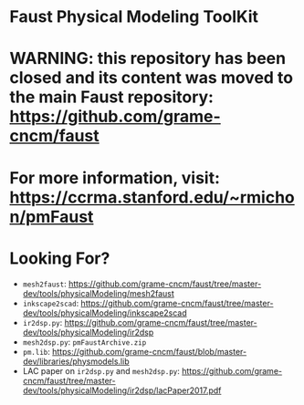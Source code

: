 # Faust Physical Modeling ToolKit

# WARNING: this repository has been closed and its content was moved to the main Faust repository: <https://github.com/grame-cncm/faust>

# For more information, visit: <https://ccrma.stanford.edu/~rmichon/pmFaust>

# Looking For?

* `mesh2faust`: <https://github.com/grame-cncm/faust/tree/master-dev/tools/physicalModeling/mesh2faust>
* `inkscape2scad`: <https://github.com/grame-cncm/faust/tree/master-dev/tools/physicalModeling/inkscape2scad>
* `ir2dsp.py`: <https://github.com/grame-cncm/faust/tree/master-dev/tools/physicalModeling/ir2dsp>
* `mesh2dsp.py`: `pmFaustArchive.zip`
* `pm.lib`: <https://github.com/grame-cncm/faust/blob/master-dev/libraries/physmodels.lib>
* LAC paper on `ir2dsp.py` and `mesh2dsp.py`: <https://github.com/grame-cncm/faust/tree/master-dev/tools/physicalModeling/ir2dsp/lacPaper2017.pdf>
